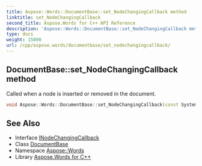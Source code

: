 ```yaml
---
title: Aspose::Words::DocumentBase::set_NodeChangingCallback method
linktitle: set_NodeChangingCallback
second_title: Aspose.Words for C++ API Reference
description: 'Aspose::Words::DocumentBase::set_NodeChangingCallback method. Called when a node is inserted or removed in the document in C++.'
type: docs
weight: 15000
url: /cpp/aspose.words/documentbase/set_nodechangingcallback/
---
```

## DocumentBase::set_NodeChangingCallback method


Called when a node is inserted or removed in the document.

```cpp
void Aspose::Words::DocumentBase::set_NodeChangingCallback(const System::SharedPtr<Aspose::Words::INodeChangingCallback> &value)
```

## See Also

* Interface [INodeChangingCallback](../../inodechangingcallback/)
* Class [DocumentBase](../)
* Namespace [Aspose::Words](../../)
* Library [Aspose.Words for C++](../../../)
